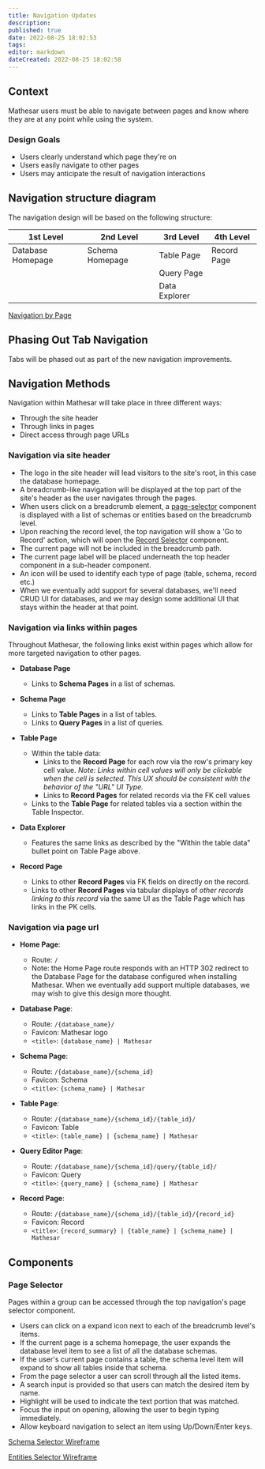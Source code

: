 ```yaml
---
title: Navigation Updates
description: 
published: true
date: 2022-08-25 18:02:53
tags: 
editor: markdown
dateCreated: 2022-08-25 18:02:58
---
```


## Context

Mathesar users must be able to navigate between pages and know where they are at any point while using the system.

### Design Goals

- Users clearly understand which page they're on
- Users easily navigate to other pages
- Users may anticipate the result of navigation interactions

## Navigation structure diagram

The navigation design will be based on the following structure:

| 1st Level         | 2nd Level       | 3rd Level     | 4th Level   |
|-------------------|-----------------|---------------|-------------|
| Database Homepage | Schema Homepage | Table Page    | Record Page |
|                   |                 | Query Page    |             |
|                   |                 | Data Explorer |             |

[Navigation by Page](https://balsamiq.cloud/sjfrgln/pbe3tnu/r7FA3?f=N4IgUiBcCMA0IDkpxAYWfAMhkAhHAsjgFo4DSUA2gLoC%2BQA%3D)

## Phasing Out Tab Navigation

Tabs will be phased out as part of the new navigation improvements.

## Navigation Methods

Navigation within Mathesar will take place in three different ways:

- Through the site header
- Through links in pages
- Direct access through page URLs

### Navigation via site header

- The logo in the site header will lead visitors to the site's root, in this case the database homepage.
- A breadcrumb-like navigation will be displayed at the top part of the site's header as the user navigates through the pages.
- When users click on a breadcrumb element, a [page-selector](#page-selector) component is displayed with a list of schemas or entities based on the breadcrumb level.
- Upon reaching the record level, the top navigation will show a 'Go to Record' action, which will open the [Record Selector](/engineering/specs/record-selector) component.
- The current page will not be included in the breadcrumb path.
- The current page label will be placed underneath the top header component in a sub-header component.
- An icon will be used to identify each type of page (table, schema, record etc.)
- When we eventually add support for several databases, we'll need CRUD UI for databases, and we may design some additional UI that stays within the header at that point.

### Navigation via links within pages

Throughout Mathesar, the following links exist within pages which allow for more targeted navigation to other pages.

- **Database Page**
  - Links to **Schema Pages** in a list of schemas.

- **Schema Page**
  - Links to **Table Pages** in a list of tables.
  - Links to **Query Pages** in a list of queries.

- **Table Page**
  - Within the table data:
    - Links to the **Record Page** for each row via the row's primary key cell value. _Note: Links within cell values will only be clickable when the cell is selected. This UX should be consistent with the behavior of the "URL" UI Type._
    - Links to **Record Pages** for related records via the FK cell values
  - Links to the **Table Page** for related tables via a section within the Table Inspector.

- **Data Explorer**
  - Features the same links as described by the "Within the table data" bullet point on Table Page above.

- **Record Page**
  - Links to other **Record Pages** via FK fields on directly on the record.
  - Links to other **Record Pages** via tabular displays of _other records linking to this record_ via the same UI as the Table Page which has links in the PK cells.

### Navigation via page url

- **Home Page**:
  - Route: `/`
  - Note: the Home Page route responds with an HTTP 302 redirect to the Database Page for the database configured when installing Mathesar. When we eventually add support multiple databases, we may wish to give this design more thought.

- **Database Page**:
  - Route: `/{database_name}/`
  - Favicon: Mathesar logo
  - `<title>`: `{database_name} | Mathesar`

- **Schema Page**:
  - Route: `/{database_name}/{schema_id}`
  - Favicon: Schema
  - `<title>`: `{schema_name} | Mathesar`

- **Table Page**:
  - Route:  `/{database_name}/{schema_id}/{table_id}/`
  - Favicon: Table
  - `<title>`: `{table_name} | {schema_name} | Mathesar`

- **Query Editor Page**:
  - Route: `/{database_name}/{schema_id}/query/{table_id}/`
  - Favicon: Query
  - `<title>`: `{query_name} | {schema_name} | Mathesar`

- **Record Page**:
  - Route: `/{database_name}/{schema_id}/{table_id}/{record_id}`
  - Favicon: Record
  - `<title>`: `{record_summary} | {table_name} | {schema_name} | Mathesar`

## Components

### Page Selector

Pages within a group can be accessed through the top navigation's page selector component.

- Users can click on a expand icon next to each of the breadcrumb level's items.
- If the current page is a schema homepage, the user expands the database level item to see a list of all the database schemas.
- If the user's current page contains a table, the schema level item will expand to show all tables inside that schema.
- From the page selector a user can scroll through all the listed items.
- A search input is provided so that users can match the desired item by name.
- Highlight will be used to indicate the text portion that was matched.
- Focus the input on opening, allowing the user to begin typing immediately.
- Allow keyboard navigation to select an item using Up/Down/Enter keys.

[Schema Selector Wireframe](https://share.balsamiq.com/c/ucdy2SPtAMPxErX4wh3fdS.png)

[Entities Selector Wireframe](https://share.balsamiq.com/c/qVGHzaycnKF5u8pLBsvrvS.png)